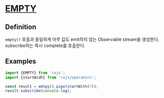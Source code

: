 # [EMPTY](https://rxjs-dev.firebaseapp.com/api/index/const/EMPTY)
## Definition
```empty()``` 호출과 동일하게 아무 값도 emit하지 않는 Observable stream을 생성한다.
subscribe하는 즉시 complete를 호출한다.

## Examples
```typescript
import {EMPTY} from 'rxjs';
import {startWidh} from 'rxjs/operators';

const result = emtpy().pipe(startWith(7));
result.subscribe(console.log);
```